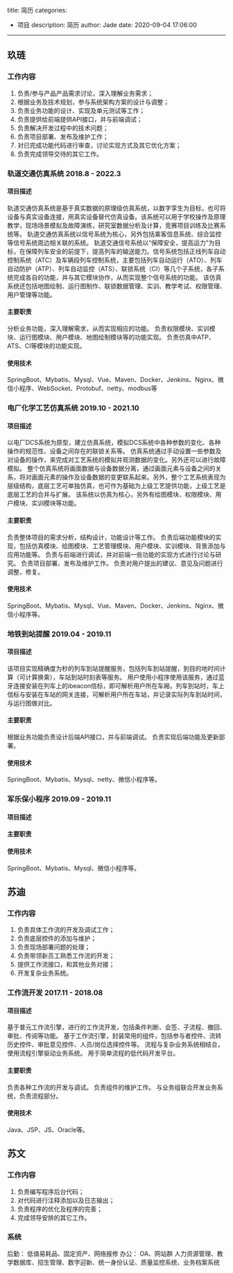 title: 简历
categories:
  - 项目
description: 简历
author: Jade
date: 2020-09-04 17:06:00
---

## 玖琏
### 工作内容
1. 负责/参与产品产品需求讨论，深入理解业务需求；
2. 根据业务及技术规划，参与系统架构方案的设计与调整；
3. 负责业务功能的设计、实现及单元测试等工作；
4. 负责提供给前端提供API接口，并与前端调试；
5. 负责解决开发过程中的技术问题；
6. 负责项目部署、发布及维护工作；
7. 对已完成功能代码进行审查，讨论实现方式及其它优化方案；
8. 负责完成领导交待的其它工作。

### 轨道交通仿真系统 2018.8 - 2022.3
#### 项目描述
  轨道交通仿真系统是基于真实数据的原理级仿真系统，以数字孪生为目标，也可将设备与真实设备连接，用真实设备替代仿真设备。该系统可以用于学校操作及原理教学，现场场景模拟及故障演练，研究室数据分析及计算，竞赛项目训练及比赛系统等。
  轨道交通仿真系统以信号系统为核心，另外包括乘客信息系统、综合监控等信号系统周边相关联的系统。
  轨道交通信号系统以“保障安全，提高运力”为目标，在保障列车安全的前提下，提高列车的输送能力。信号系统包括正线列车自动控制系统（ATC）及车辆段列车控制系统，主要包括列车自动运行（ATO）、列车自动防护（ATP）、列车自动监控（ATS）、联锁系统（CI）等几个子系统，各子系统完成各自的功能，并与其它模块协作，从而实现整个信号系统的功能。
  该仿真系统还包括地图绘制、运行图制作、联锁数据管理、实训、教学考试、权限管理、用户管理等功能。

#### 主要职责
  分析业务功能，深入理解需求，从而实现相应的功能。
  负责权限模块、实训模块、运行图模块、用户模块、地图绘制模块等的功能实现。
  负责仿真中ATP、ATS、CI等模块的功能实现。

#### 使用技术
SpringBoot、Mybatis、Mysql、Vue、Maven、Docker、Jenkins、Nginx、微信小程序、WebSocket、Protobuf、netty、modbus等

### 电厂化学工艺仿真系统 2019.10 - 2021.10
#### 项目描述
  以电厂DCS系统为原型，建立仿真系统，模拟DCS系统中各种参数的变化、各种操作的规范性、设备之间存在的联锁关系等。
  仿真系统通过手动设置一些参数及对设备的操作，来完成对工艺系统的模拟并观测数据的变化。另外还可以进行故障模拟。
  整个仿真系统将画面数据与设备数据分离，通过画面元素与设备之间的关系，将对画面元素的操作及设备数据的变更联系起来。另外，整个工艺系统表现为层级结构，底层工艺可单独仿真，也可作为基础为上级工艺提供功能，上级工艺是底层工艺的合并与扩展。
  该系统以仿真为核心，另外有绘图模块、权限模块、用户模块、实训模块等功能。

#### 主要职责
  负责整体项目的需求分析，结构设计，功能设计等工作。
  负责后端功能模块的实现，包括仿真模块、绘图模块、工艺管理模块、用户模块、实训模块、背景添加与应用功能等。
  负责与前端进行调试，并对前端一些功能的实现方式进行讨论与研究。
  负责项目部署、发布及维护工作。
  负责对用户提出的建议、意见及问题进行调整，修复。

#### 使用技术
  SpringBoot、Mybatis、Mysql、Vue、Maven、Docker、Jenkins、Nginx、微信小程序等。

### 地铁到站提醒 2019.04 - 2019.11
#### 项目描述
  该项目实现精确度为秒的列车到站提醒服务，包括列车到站提醒，到目的地时间计算（可计算换乘），车站到站时刻表等服务。
  用户使用小程序使用该服务，通过蓝牙连接安装在列车上的ibeacon信标，即可解析用户所在车厢，列车到站时，车上信标与安装在车站的网关连接，可解析用户所在车站，并记录实际列车到站时间，与运行图做对比。

#### 主要职责
  根据业务功能负责设计后端API接口，并与前端调试。
  负责实现后端功能及更新部署。

#### 使用技术
  SpringBoot、Mybatis、Mysql、netty、微信小程序等。

### 军乐保小程序 2019.09 - 2019.11
#### 项目描述

#### 主要职责

#### 使用技术
SpringBoot、Mybatis、Mysql、微信小程序等。

## 苏迪
### 工作内容
1. 负责具体工作流的开发及调试工作；
2. 负责底层控件的添加与维护；
3. 负责现场部署问题的处理；
4. 负责带领新员工熟悉工作流的开发；
5. 提供工作流接口，和其他业务对接；
6. 开发复杂业务系统。

### 工作流开发 2017.11 - 2018.08
#### 项目描述
  基于普元工作流引擎，进行的工作流开发，包括条件判断、会签、子流程、撤回、审批、传阅等功能。
  基于工作流引擎，封装常用的组件，包括参与者控件、流转历史控件、审批意见控件、人员/岗位选择控件等。
  流程与复杂业务系统相结合，使用流程引擎驱动业务系统。
  用于简单流程的低代码开发平台。

#### 主要职责
  负责各种工作流的开发与调试。
  负责组件的维护工作。
  与业务组联合开发业务系统，负责流程部分。

#### 使用技术
  Java、JSP、JS、Oracle等。

## 苏文
### 工作内容
1. 负责编写程序后台代码；
2. 对代码进行注释添加以及日志输出；
3. 负责程序的优化及程序的完善；
4. 完成领导安排的其它工作。

### 系统
后勤： 低值易耗品、固定资产、网络报修
办公： OA、网站群
人力资源管理、教学数据库、招生管理、数字迎新、统一身份认证、质量监控系统、业务档案系统

